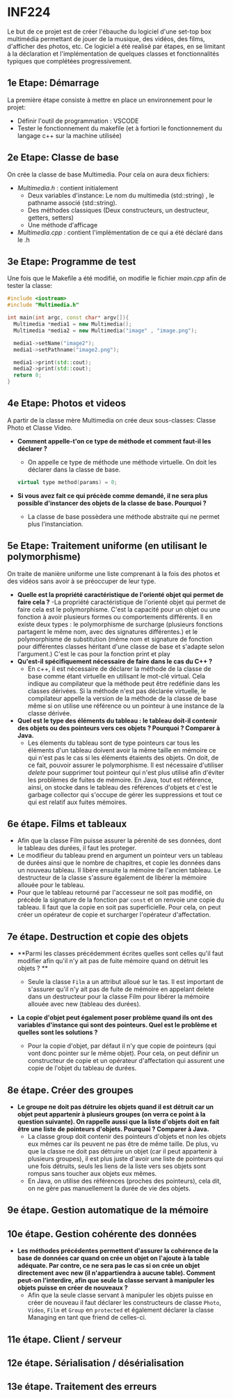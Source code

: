 # INF224

Le but de ce projet est de créer l'ébauche du logiciel d'une set-top box multimédia permettant de jouer de la musique, des vidéos, des films, d'afficher des photos, etc. Ce logiciel a été realisé par étapes, en se limitant à la déclaration et l'implémentation de quelques classes et fonctionnalités typiques que complétées progressivement. 

## 1e Etape: Démarrage
La première étape consiste à mettre en place un environnement pour le projet:
- Définir l'outil de programmation : VSCODE
- Tester le fonctionnement du makefile (et à fortiori le fonctionnement du langage c++ sur la machine utilisée)

## 2e Etape: Classe de base
On crée la classe de base Multimedia. Pour cela on aura deux fichiers:
- *Multimedia.h* : contient initialement
  - Deux variables d'instance: Le nom du multimedia (std::string) , le pathname associé (std::string). 
  - Des méthodes classiques (Deux constructeurs, un destructeur, getters, setters)
  - Une méthode d'afficage 
- *Multimedia.cpp* : contient l'implémentation de ce qui a été déclaré dans le .h 

## 3e Etape: Programme de test
Une fois que le Makefile a été modifié, on modifie le fichier *main.cpp* afin de tester la classe:
```cpp
#include <iostream>
#include "Multimedia.h"

int main(int argc, const char* argv[]){
  Multimedia *media1 = new Multimedia();
  Multimedia *media2 = new Multimedia("image" , "image.png");

  media1->setName("image2");
  media1->setPathname("image2.png");

  media1->print(std::cout);
  media2->print(std::cout);
  return 0;   
}
```

## 4e Etape: Photos et videos
A partir de la classe mère Multimedia on crée deux sous-classes: Classe Photo et Classe Video.
- **Comment appelle-t'on ce type de méthode et comment faut-il les déclarer ?**
  - On appelle ce type de méthode une méthode virtuelle. On doit les déclarer dans la classe de base.
  ```cpp
  virtual type method(params) = 0;
  ```

- **Si vous avez fait ce qui précède comme demandé, il ne sera plus possible d'instancer des objets de la classe de base. Pourquoi ?**
  - La classe de base possèdera une méthode abstraite qui ne permet plus l'instanciation.

## 5e Etape: Traitement uniforme (en utilisant le polymorphisme)
On traite de manière uniforme une liste comprenant à la fois des photos et des vidéos sans avoir à se préoccuper de leur type.
- **Quelle est la propriété caractéristique de l'orienté objet qui permet de faire cela ?**
  -La propriété caractéristique de l'orienté objet qui permet de faire cela est le polymorphisme. C'est la capacité pour un objet ou une fonction à avoir plusieurs formes ou comportements différents. Il en existe deux types : le polymorphisme de surcharge (plusieurs fonctions  partagent le même nom, avec des signatures différentes.) et le polymorphisme de substitution (même nom et signature de fonction pour différentes classes héritant d'une classe de base et s'adapte selon l'argument.) C'est le cas pour la fonction print et play
- **Qu'est-il spécifiquement nécessaire de faire dans le cas du C++ ?**
  - En c++, il est nécessaire de déclarer la méthode de la classe de base comme étant virtuelle en utilisant le mot-clé virtual. Cela indique au compilateur que la méthode peut être redéfinie dans les classes dérivées. Si la méthode n'est pas déclarée virtuelle, le compilateur appelle la version de la méthode de la classe de base même si on utilise une référence ou un pointeur à une instance de la classe dérivée.
- **Quel est le type des éléments du tableau : le tableau doit-il contenir des objets ou des pointeurs vers ces objets ? Pourquoi ? Comparer à Java.**
  - Les élements du tableau sont de type pointeurs car tous les éléments d'un tableau doivent avoir la même taille en mémoire ce qui n'est pas le cas si les éléments étaients des objets. On doit, de ce fait, pouvoir assurer le polymorphisme. Il est nécessaire d'utiliser *delete* pour supprimer tout pointeur qui n'est plus utilisé afin d'éviter les problèmes de fuites de mémoire. En Java, tout est référence, ainsi, on stocke dans le tableau des références d'objets et c'est le garbage collector qui s'occupe de gérer les suppressions et tout ce qui est relatif aux fuites mémoires. 

## 6e étape. Films et tableaux
- Afin que la classe Film puisse assurer la pérenité de ses données, dont le tableau des durées, il faut les proteger. 
- Le modifieur du tableau prend en argument un pointeur vers un tableau de durées ainsi que le nombre de chapitres, et copie les données dans un nouveau tableau. Il libère ensuite la mémoire de l'ancien tableau. Le destructeur de la classe s'assure également de libérer la mémoire allouée pour le tableau.
- Pour que le tableau retourné par l'accesseur ne soit pas modifié, on précède la signature de la fonction par ```const``` et on renvoie une copie du tableau. Il faut que la copie en soit pas superficielle. Pour cela, on peut créer un opérateur de copie et surcharger l'opérateur d'affectation.

## 7e étape. Destruction et copie des objets
- **Parmi les classes précédemment écrites quelles sont celles qu'il faut modifier afin qu'il n'y ait pas de fuite mémoire quand on détruit les objets ? **
  - Seule la classe ```Film``` a un attribut alloué sur le tas. Il est important de s'assurer qu'il n'y ait pas de fuite de mémoire en appelant delete dans un destructeur pour la classe Film pour libérer la mémoire allouée avec new (tableau des durées).

- **La copie d'objet peut également poser problème quand ils ont des variables d'instance qui sont des pointeurs. Quel est le problème et quelles sont les solutions ?**
  - Pour la copie d'objet, par défaut il n'y que copie de pointeurs (qui vont donc pointer sur le même objet). Pour cela, on peut définir un constructeur de copie et un opérateur d'affectation qui assurent une copie de l'objet du tableau de durées. 

## 8e étape. Créer des groupes
- **Le groupe ne doit pas détruire les objets quand il est détruit car un objet peut appartenir à plusieurs groupes (on verra ce point à la question suivante). On rappelle aussi que la liste d'objets doit en fait être une liste de pointeurs d'objets. Pourquoi ? Comparer à Java.**
  - La classe group doit contenir des pointeurs d'objets et non les objets eux mêmes car ils peuvent ne pas être de même taille. De plus, vu que la classe ne doit pas détruire un objet (car il peut appartenir à plusieurs groupes), il est plus juste d'avoir une liste de pointeurs qui une fois détruits, seuls les liens de la liste vers ses objets sont rompus sans toucher aux objets eux mêmes.
  - En Java, on utilise des références (proches des pointeurs), cela dit, on ne gère pas manuellement la durée de vie des objets.

## 9e étape. Gestion automatique de la mémoire


## 10e étape. Gestion cohérente des données
- **Les méthodes précédentes permettent d'assurer la cohérence de la base de données car quand on crée un objet on l'ajoute à la table adéquate. Par contre, ce ne sera pas le cas si on crée un objet directement avec new (il n'appartiendra à aucune table). Comment peut-on l'interdire, afin que seule la classe servant à manipuler les objets puisse en créer de nouveaux ?**
  -  Afin que la seule classe servant à manipuler les objets puisse en créer de nouveau il faut déclarer les constructeurs de classe ```Photo```, ```Video```, ```Film``` et ```Group``` en ```protected``` et également déclarer la classe Managing en tant que friend de celles-ci.
## 11e étape. Client / serveur

## 12e étape. Sérialisation / désérialisation

## 13e étape. Traitement des erreurs
